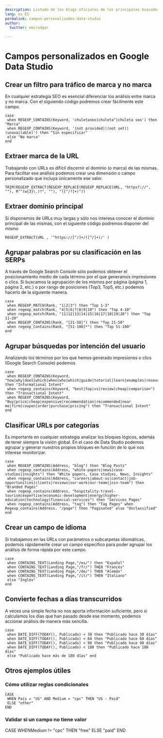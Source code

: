 ```yaml
---
description: Listado de los blogs oficiales de los principales buscadores
lang: es_ES
permalink: campos-personalizados-data-studio
author:
  twitter: emirodgar
  
---
```


# Campos personalizados en Google Data Studio

## Crear un filtro para tráfico de marca y no marca

En cualquier estrategia SEO es esencial diferenciar los análisis entre marca y no marca. Con el siguiendo código podremos crear fácilmente este campo.

```
case 
 when REGEXP_CONTAINS(Keyword, 'chuletaseo|chuleta^|chuleta seo') then "Marca" 
 when REGEXP_CONTAINS(Keyword, '(not provided)|(not set)|(unavailable)') then "Sin especificar" 
 else "No marca" 
end
```

## Extraer marca de la URL

Trabajando con URLs es difícil discernir el dominio (o marca) de las mismas. Para facilitar ese análisis podemos crear una dimensión o campo personalizado que incluya únicamente ese valor.

```
TRIM(REGEXP_EXTRACT(REGEXP_REPLACE(REGEXP_REPLACE(URL, "https?://", ""), R"^(w{3}\.)?", ""), "([^/?]+)"))
```

## Extraer dominio principal

Si disponemos de URLs muy largas y sólo nos interesa conocer el dominio principal de las mismas, con el siguiente código podremos disponer del mismo

```
REGEXP_EXTRACT(URL , '^https://[^/]+/([^/]+)/' )
```

## Agrupar palabras por su clasificación en las SERPs

A través de Google Search Console sólo podemos obtener el posicionamiento medio de cada término por el que generamos impresiones o clics. Si buscamos la agrupación de los mismos por página (página 1, página 2, etc.) o por rango de posiciones (Top3, Top5, etc.) podemos hacerlo de la siguiente manera.

```
case 
 when REGEXP_MATCH(Rank, "1|2|3") then "Top 1-3" 
 when regexp_match(Rank, "4|5|6|7|8|9|10") then "Top 4-10" 
 when regexp_match(Rank, "11|12|13|14|15|16|17|18|19|20") then "Top 11-20" 
 when REGEXP_CONTAINS(Rank, "[21-50]") then "Top 21-50" 
 when regexp_Contains(Rank, "[51-100]*") then "Top 51-100" 
end
```

## Agrupar búsquedas por intención del usuario

Analizando los términos por los que hemos generado impresiones o clics (Google Search Console) podemos

    case 
     when REGEXP_CONTAINS(Keyword, "how|why|does|which|when|who|which|guide|tutorial|learn|examples|resource|ideas|tips") then "Informational Intent" 
     when regexp_contains(Keyword, "best|top|vs|review|cheap|comparison") then "Transactional Intent" 
     when REGEXP_CONTAINS(Keyword, "Buy|price|cheap|expensive|recommendation|recommended|near me|firm|coupon|order|purchase|pricing") then "Transactional Intent" 
    end

## Clasificar URLs por categorías

Es importante en cualquier estrategia analizar los bloques lógicos, además de tener siempre la visión global. En el caso de Data Studio podemos agrupar y generar nuestros propios bloques en función de lo que nos interese monitorizar.

```
case 
 when REGEXP_CONTAINS(Address, "blog") then "Blog Posts" 
 when regexp_contains(Address, "white-papers|news|case-studies|insights") then "White papers, Case studies, News, Insights" 
 when regexp_contains(Address, "careers|about-us|contact|job-opportunities|clients|reviews|our-work|our-team|join-team") then "Branded Pages" 
 when regexp_contains(Address, "hospitality-travel-tourism|expertise|economic-development|energy|higher-education|technology|financial-services") then "Services Pages" 
 when regexp_contains(Address, "tag") then "Tag Pages" when Regexp_contains(Address, "/page") then "Paginated" else "Unclassified"
end
```

## Crear un campo de idioma

Si trabajamos en las URLs con parámetros o subcarpetas idiomáticas, podemos rápidamente crear un campo específico para poder agrupar los análisis de forma rápida por este campo.

```
case 
 when CONTAINS_TEXT(Landing Page,"/es/") then "Español" 
 when CONTAINS_TEXT(Landing Page,"/fr/") THEN "Francés" 
 when CONTAINS_TEXT(Landing Page,"/de/") THEN "Alemán" 
 when CONTAINS_TEXT(Landing Page,"/it/") THEN "Italiano" 
 else "Inglés" 
end
```

## Convierte fechas a días transcurridos

A veces una simple fecha no nos aporta información suficiente, pero si calculamos los días que han pasado desde ese momento, podemos accionar análisis de manera más sencilla.

```
case 
 when DATE_DIFF(TODAY(), Publicado) < 30 then "Publicado hace 30 días" 
 when DATE_DIFF(TODAY(), Publicado) < 60 then "Publicado hace 60 días" 
 when DATE_DIFF(TODAY(), Publicado) < 90 then "Publicado hace 90 días" 
 when DATE_DIFF(TODAY(), Publicado) < 180 then "Publicado hace 180 días" 
 else "Publicado hace más de 180 días" end
```

## Otros ejemplos útiles

### Cómo utilizar reglas condicionales

```
CASE 
 WHEN País = "US" AND Medium = "cpc" THEN "US - Paid" 
 ELSE "other" 
END
```

### Validar si un campo no tiene valor

CASE WHENMedium != "cpc" THEN "free" ELSE "paid" END
<!--stackedit_data:
eyJoaXN0b3J5IjpbNDM5MDY5MzQ2LC0yMDY3OTA3MTgxLC0xOD
A3MDExNzkxLC0xNDQyNjMzMTA0XX0=
-->
